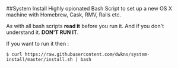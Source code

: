 ##System Install
Highly opionated Bash Script to set up a new OS X machine with Homebrew, Cask, RMV, Rails etc.

As with all bash scripts **read it** before you run it. And if you don't understand it. **DON'T RUN IT**.

If you want to run it then :

    $ curl https://raw.githubusercontent.com/dwkns/system-install/master/install.sh | bash

